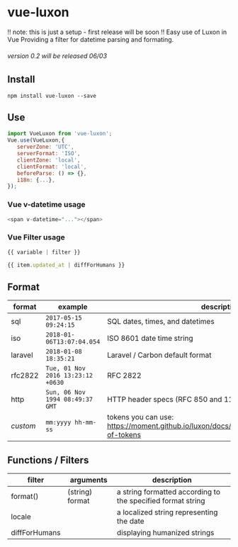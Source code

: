 # vue-luxon
!! note: this is just a setup - first release will be soon !!
Easy use of Luxon in Vue
Providing a filter for datetime parsing and formating.
###### version 0.2 will be released 06/03

## Install
```
npm install vue-luxon --save
```

## Use
```javascript
import VueLuxon from 'vue-luxon';
Vue.use(VueLuxon,{
   serverZone: 'UTC',
   serverFormat: 'ISO',
   clientZone: 'local',
   clientFormat: 'local',
   beforeParse: () => {},
   i18n: {...},
});
```

### Vue v-datetime usage
```javascript
<span v-datetime="..."></span>
```


### Vue Filter usage
```javascript
{{ variable | filter }}
```

```javascript
{{ item.updated_at | diffForHumans }}
```

## Format

format | example | description
--- | --- | ---
sql | ```2017-05-15 09:24:15``` | SQL dates, times, and datetimes
iso | ```2018-01-06T13:07:04.054``` | ISO 8601 date time string
laravel | ```2018-01-08 18:35:21``` | Laravel / Carbon default format
rfc2822 | ``` Tue, 01 Nov 2016 13:23:12 +0630 ``` | RFC 2822
http | ``` Sun, 06 Nov 1994 08:49:37 GMT ``` | HTTP header specs (RFC 850 and 1123)
*custom* | `mm:yyyy hh-mm-ss` | tokens you can use: https://moment.github.io/luxon/docs/manual/formatting.html#table-of-tokens


## Functions / Filters
filter | arguments | description
--- | --- | ---
format() | (string) format | a string formatted according to the specified format string
locale |  | a localized string representing the date
diffForHumans |  | displaying humanized strings



